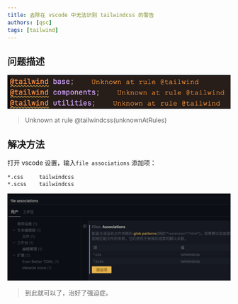 ```yaml
---
title: 去除在 vscode 中无法识别 tailwindcss 的警告
authors: [qsc]
tags: [tailwind]
---
```


## 问题描述

![image-20240410200754613](https://raw.githubusercontent.com/TransonQ/image-share/main/img/202404102007750.png)

> Unknown at rule @tailwindcss(unknownAtRules)



## 解决方法

打开 vscode 设置，输入`file associations` 添加项：

```
*.css     tailwindcss
*.scss    tailwindcss
```

![image-20240410201406358](https://raw.githubusercontent.com/TransonQ/image-share/main/img/202404102014408.png)

> 到此就可以了，治好了强迫症。